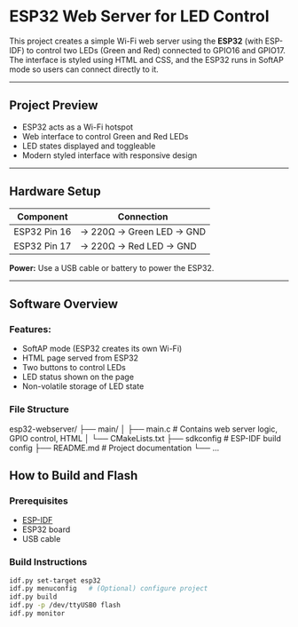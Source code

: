 # ESP32 Web Server for LED Control

This project creates a simple Wi-Fi web server using the **ESP32** (with ESP-IDF) to control two LEDs (Green and Red) connected to GPIO16 and GPIO17. The interface is styled using HTML and CSS, and the ESP32 runs in SoftAP mode so users can connect directly to it.

---

## Project Preview

- ESP32 acts as a Wi-Fi hotspot
- Web interface to control Green and Red LEDs
- LED states displayed and toggleable
- Modern styled interface with responsive design

---

## Hardware Setup

| Component       | Connection             |
|----------------|------------------------|
| ESP32 Pin 16   | → 220Ω → Green LED → GND |
| ESP32 Pin 17   | → 220Ω → Red LED → GND   |

**Power:** Use a USB cable or battery to power the ESP32.

---

## Software Overview

### Features:

- SoftAP mode (ESP32 creates its own Wi-Fi)
- HTML page served from ESP32
- Two buttons to control LEDs
- LED status shown on the page
- Non-volatile storage of LED state 

### File Structure

esp32-webserver/
├── main/
│ ├── main.c # Contains web server logic, GPIO control, HTML
│ └── CMakeLists.txt
├── sdkconfig # ESP-IDF build config
├── README.md # Project documentation
└── ...
## How to Build and Flash

### Prerequisites

- [ESP-IDF](https://docs.espressif.com/projects/esp-idf/en/latest/esp32/get-started/)
- ESP32 board
- USB cable

### Build Instructions

```bash
idf.py set-target esp32
idf.py menuconfig   # (Optional) configure project
idf.py build
idf.py -p /dev/ttyUSB0 flash
idf.py monitor
